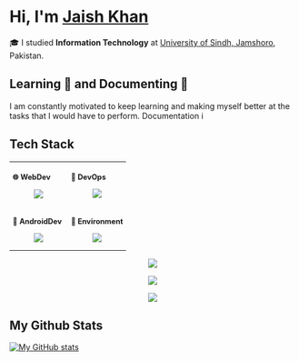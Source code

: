 
# Hi, I'm [Jaish Khan]() 

🎓 I studied **Information Technology** at [University of Sindh, Jamshoro](https://usindh.edu.pk/), Pakistan.


## Learning 🧠 and Documenting 📃

I am constantly motivated to keep learning and making myself better at the tasks that I would have to perform. Documentation i

## Tech Stack

<div class="table-devenvironment">
  <table style="font-size: 11px">
    <tr>
  <td valign="top" width="50%">

### 🌐 WebDev

<p align="center">
	<img src="https://skillicons.dev/icons?i=html,css,js,ts,react,tailwind,nodejs,express,nextjs,astro,postgres,mongodb,redis,wasm,rust,threejs&perline=4"
</p>

  </td>
  <td valign="top" width="50%">

### 🔗 DevOps

<p align="center">
	<img src="https://skillicons.dev/icons?i=git,github,githubactions,gitlab,docker,kubernetes,grafana,prometheus,ansible,terraform,aws,cloudflare,gcp,azure,netlify,vercel&perline=4"
</p>

  </td>
  </tr>
  <tr>
  <td valign="top" width="50%">

### 📱 AndroidDev

<p align="center">
	<img src="https://skillicons.dev/icons?i=androidstudio,kotlin,ktor,java,gradle,sqlite,dart,flutter&perline=4"
</p>

  </td>
  <td valign="top" width="50%">

### 🐧 Environment

<p align="center">
	<img src="https://skillicons.dev/icons?i=linux,windows,vscode,vim,python,nginx,bash,powershell&perline=4"
</p>

  </td>
  </tr>
  
  </table>
</div>

<p align="center">
	<img src="https://skillicons.dev/icons?i=c,cpp,cs,php,go,lua,zig">
</p>

<p align="center">
	<img src="https://skillicons.dev/icons?i=django,flask,dotnet,laravel,htmx,alpinejs,svelte">
</p>

<p align="center">
	<img src="https://skillicons.dev/icons?i=ps,ai,figma,blender,godot,gtk">
</p>


## My Github Stats

[![My GitHub stats](https://github-readme-stats.vercel.app/api?username=maybejaishkhan)](https://github.com/maybejaishkhan/github-readme-stats)
